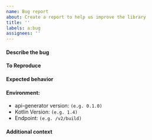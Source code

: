 ```yaml
---
name: Bug report
about: Create a report to help us improve the library
title: ''
labels: a:bug
assignees: ''
---
```


<!--
Reporting a general bug?
------------------------
This is the right place! Please fill in the information as requested below, but
keep in mind that this is only a template and feel free to adapt it where
necessary. :)
-->

#### Describe the bug
<!-- A clear and concise description of what the bug is. -->

#### To Reproduce
<!-- Steps to reproduce the behavior. Ex.
1. Go to '...'
2. Click on '....'
3. Scroll down to '....'
4. See error
-->

#### Expected behavior
<!-- A clear and concise description of what you expected to happen. -->

#### Environment:
<!--
Please replace the examples with the information about your environment. If you
have additional information that might be relevant to the issue (such as your
JDK vendor) please specify it.
-->

 - api-generator version: `(e.g. 0.1.0)`
 - Kotlin Version: `(e.g. 1.4)`
 - Endpoint: `(e.g. /v2/build)`

#### Additional context
<!-- Add any other context about the problem here. -->